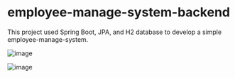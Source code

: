 # employee-manage-system-backend

This project used Spring Boot, JPA, and H2 database to develop a simple employee-manage-system.

![image](https://user-images.githubusercontent.com/67769310/155673618-b561409b-6754-42b6-b6e6-8543b4bc1539.png)

![image](https://user-images.githubusercontent.com/67769310/155673773-e32c8d05-6f0b-4fe5-9524-616cb4e69cbb.png)
